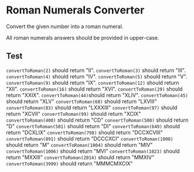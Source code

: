 # Roman Numerals Converter
Convert the given number into a roman numeral.

All roman numerals answers should be provided in upper-case.


## Test 
`convertToRoman(2)` should return "II".
`convertToRoman(3)` should return "III".
`convertToRoman(4)` should return "IV".
`convertToRoman(5)` should return "V".
`convertToRoman(9)` should return "IX".
`convertToRoman(12)` should return "XII".
`convertToRoman(16)` should return "XVI".
`convertToRoman(29)` should return "XXIX".
`convertToRoman(44)`should return "XLIV".
`convertToRoman(45)` should return "XLV"
`convertToRoman(68)` should return "LXVIII"
`convertToRoman(83)` should return "LXXXIII"
`convertToRoman(97)` should return "XCVII"
`convertToRoman(99)` should return "XCIX"
`convertToRoman(400)` should return "CD"
`convertToRoman(500)` should return "D"
`convertToRoman(501)` should return "DI"
`convertToRoman(649)` should return "DCXLIX"
`convertToRoman(798)` should return "DCCXCVIII"
`convertToRoman(891)` should return "DCCCXCI"
`convertToRoman(1000)` should return "M"
`convertToRoman(1004)` should return "MIV"
`convertToRoman(1006)` should return "MVI"
`convertToRoman(1023)` should return "MXXIII"
`convertToRoman(2014)` should return "MMXIV"
`convertToRoman(3999)` should return "MMMCMXCIX"